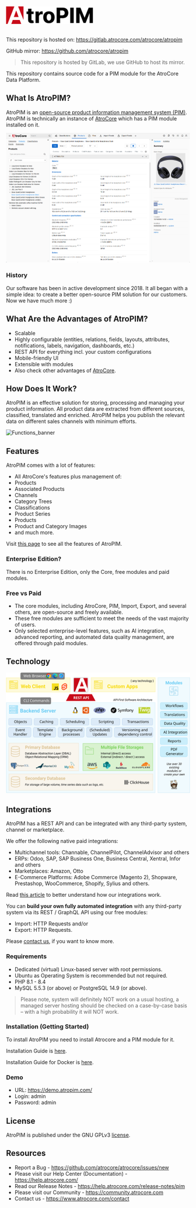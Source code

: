 <img src="_assets/atropim-logo.svg" alt="AtroPIM Logo" height="48"><br><br>

This repository is hosted on: https://gitlab.atrocore.com/atrocore/atropim

GitHub mirror: https://github.com/atrocore/atropim

> This repository is hosted by GitLab, we use GitHub to host its mirror. 

This repository contains source code for a PIM module for the AtroCore Data Platform.

## What Is AtroPIM?

AtroPIM is an [open-source product information management system (PIM)](https://www.atropim.com).
AtroPIM is technically an instance of [AtroCore](https://github.com/atrocore/atrocore) which has a PIM module installed on it.

![Product Detail page](_assets/product-detail-page.png)


### History
Our software has been in active development since 2018. It all began with a simple idea: to create a better open-source PIM solution for our customers.
Now we have much more :)


## What Are the Advantages of AtroPIM?

- Scalable
- Highly configurable (entities, relations, fields, layouts, attributes, notifications, labels, navigation, dashboards, etc.)
- REST API for everything incl. your custom configurations
- Mobile-friendly UI
- Extensible with modules
- Also check other advantages of [AtroCore](https://github.com/atrocore/atrocore).

## How Does It Work?

AtroPIM is an effective solution for storing, processing and managing your product information. All product data are extracted from different sources, classified, translated and enriched. AtroPIM helps you publish the relevant data on different sales channels with minimum efforts. 

![Functions_banner](_assets/how_it_works_scheme__en.png)

## Features

AtroPIM comes with a lot of features:

- All AtroCore's features plus management of:
- Products
- Associated Products
- Channels
- Category Trees
- Classifications
- Product Series
- Products
- Product and Category Images
- and much more.

Visit [this page](https://www.atropim.com/en/features) to see all the features of AtroPIM.

### Enterprise Edition?

There is no Enterprise Edition, only the Core, free modules and paid modules.

### Free vs Paid

- The core modules, including AtroCore, PIM, Import, Export, and several others, are open-source and freely available.
- These free modules are sufficient to meet the needs of the vast majority of users.
- Only selected enterprise-level features, such as AI integration, advanced reporting, and automated data quality management, are offered through paid modules.

## Technology

![Architecture and Technologies](_assets/architecture-and-technologies.svg)


## Integrations

AtroPIM has a REST API and can be integrated with any third-party system, channel or marketplace. 

We offer the following native paid integrations:

- Multichannel tools: Channable, ChannelPilot, ChannelAdvisor and others
- ERPs: Odoo, SAP, SAP Business One, Business Central, Xentral, Infor and others
- Marketplaces: Amazon, Otto
- E-Commerce Platforms: Adobe Commerce (Magento 2), Shopware, Prestashop, WooCommerce, Shopify, Sylius and others.

Read [this article](https://store.atrocore.com/en/atrocore-integrations-for-erp-ecommerce-marketplaces) to better understand how our integrations work.

You can **build your own fully automated integration** with any third-party system via its REST / GraphQL API using our free modules: 
- Import: HTTP Requests and/or 
- Export: HTTP Requests.

Please [contact us](https://www.atropim.com/contact), if you want to know more.


### Requirements

* Dedicated (virtual) Linux-based server with root permissions. 
* Ubuntu as Operating System is recommended but not required.
* PHP 8.1 - 8.4
* MySQL 5.5.3 (or above) or PostgreSQL 14.9 (or above).

> Please note, system will definitely NOT work on a usual hosting, a managed server hosting should be checked on a case-by-case basis – with a high probability it will NOT work.

### Installation (Getting Started)

To install AtroPIM you need to install Atrocore and a PIM module for it.

Installation Guide is [here](https://help.atrocore.com/installation-and-maintenance/installation).

Installation Guide for Docker is [here](https://help.atrocore.com/installation-and-maintenance/installation/docker-configuration).

### Demo

- URL: https://demo.atropim.com/
- Login: admin
- Password: admin
     
## License

AtroPIM is published under the GNU GPLv3 [license](LICENSE.txt).

## Resources

- Report a Bug - https://github.com/atrocore/atrocore/issues/new
- Please visit our Help Center (Documentation) - https://help.atrocore.com/
- Read our Release Notes - https://help.atrocore.com/release-notes/pim
- Please visit our Community - https://community.atrocore.com
- Сontact us - https://www.atrocore.com/contact
